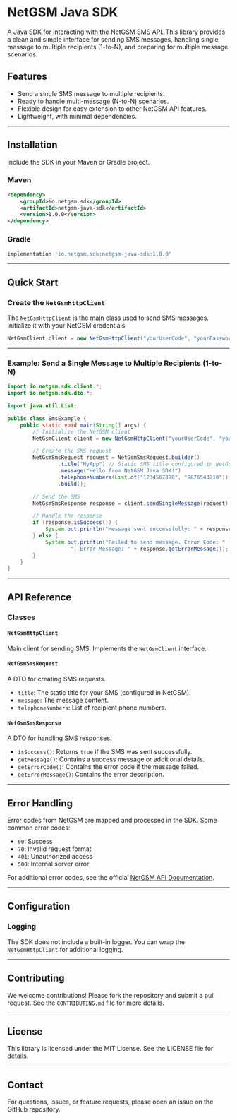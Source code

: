 # NetGSM Java SDK

A Java SDK for interacting with the NetGSM SMS API. This library provides a clean and simple interface for sending SMS messages, handling single message to multiple recipients (1-to-N), and preparing for multiple message scenarios.

## Features

- Send a single SMS message to multiple recipients.
- Ready to handle multi-message (N-to-N) scenarios.
- Flexible design for easy extension to other NetGSM API features.
- Lightweight, with minimal dependencies.

---

## Installation

Include the SDK in your Maven or Gradle project.

### Maven

```xml
<dependency>
    <groupId>io.netgsm.sdk</groupId>
    <artifactId>netgsm-java-sdk</artifactId>
    <version>1.0.0</version>
</dependency>
```

### Gradle

```groovy
implementation 'io.netgsm.sdk:netgsm-java-sdk:1.0.0'
```

---

## Quick Start

### Create the `NetGsmHttpClient`

The `NetGsmHttpClient` is the main class used to send SMS messages. Initialize it with your NetGSM credentials:

```java
NetGsmClient client = new NetGsmHttpClient("yourUserCode", "yourPassword", "yourCompany");
```

---

### Example: Send a Single Message to Multiple Recipients (1-to-N)

```java
import io.netgsm.sdk.client.*;
import io.netgsm.sdk.dto.*;

import java.util.List;

public class SmsExample {
    public static void main(String[] args) {
        // Initialize the NetGSM client
        NetGsmClient client = new NetGsmHttpClient("yourUserCode", "yourPassword", "yourCompany");

        // Create the SMS request
        NetGsmSmsRequest request = NetGsmSmsRequest.builder()
                .title("MyApp") // Static SMS title configured in NetGSM
                .message("Hello from NetGSM Java SDK!")
                .telephoneNumbers(List.of("1234567890", "9876543210"))
                .build();

        // Send the SMS
        NetGsmSmsResponse response = client.sendSingleMessage(request);

        // Handle the response
        if (response.isSuccess()) {
            System.out.println("Message sent successfully: " + response.getMessage());
        } else {
            System.out.println("Failed to send message. Error Code: " + response.getErrorCode() +
                    ", Error Message: " + response.getErrorMessage());
        }
    }
}
```

---

## API Reference

### **Classes**

#### `NetGsmHttpClient`

Main client for sending SMS. Implements the `NetGsmClient` interface.

#### `NetGsmSmsRequest`

A DTO for creating SMS requests.

- `title`: The static title for your SMS (configured in NetGSM).
- `message`: The message content.
- `telephoneNumbers`: List of recipient phone numbers.

#### `NetGsmSmsResponse`

A DTO for handling SMS responses.

- `isSuccess()`: Returns `true` if the SMS was sent successfully.
- `getMessage()`: Contains a success message or additional details.
- `getErrorCode()`: Contains the error code if the message failed.
- `getErrorMessage()`: Contains the error description.

---

## Error Handling

Error codes from NetGSM are mapped and processed in the SDK. Some common error codes:

- `00`: Success
- `70`: Invalid request format
- `401`: Unauthorized access
- `500`: Internal server error

For additional error codes, see the official [NetGSM API Documentation](https://www.netgsm.com.tr/).

---

## Configuration

### Logging

The SDK does not include a built-in logger. You can wrap the `NetGsmHttpClient` for additional logging.

---

## Contributing

We welcome contributions! Please fork the repository and submit a pull request. See the `CONTRIBUTING.md` file for more details.

---

## License

This library is licensed under the MIT License. See the LICENSE file for details.

---

## Contact

For questions, issues, or feature requests, please open an issue on the GitHub repository.